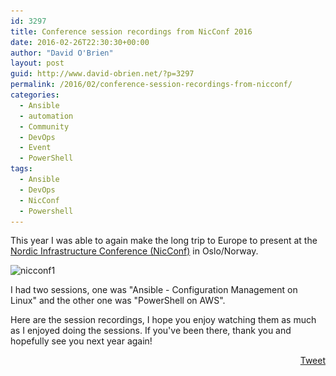 ```yaml
---
id: 3297
title: Conference session recordings from NicConf 2016
date: 2016-02-26T22:30:30+00:00
author: "David O'Brien"
layout: post
guid: http://www.david-obrien.net/?p=3297
permalink: /2016/02/conference-session-recordings-from-nicconf/
categories:
  - Ansible
  - automation
  - Community
  - DevOps
  - Event
  - PowerShell
tags:
  - Ansible
  - DevOps
  - NicConf
  - Powershell
---
```

<p style="text-align: left;">
  This year I was able to again make the long trip to Europe to present at the <a href="http://www.nicconf.com" onclick="_gaq.push(['_trackEvent', 'outbound-article', 'http://www.nicconf.com', 'Nordic Infrastructure Conference (NicConf)']);" >Nordic Infrastructure Conference (NicConf)</a> in Oslo/Norway.
</p>

<p style="text-align: left;">
  <img class="img-responsive aligncenter size-full wp-image-3300" src="/media/2016/02/nicconf1.jpeg" alt="nicconf1" width="3264" height="2448" srcset="/media/2016/02/nicconf1-300x225.jpeg 300w, /media/2016/02/nicconf1-768x576.jpeg 768w, /media/2016/02/nicconf1-1024x768.jpeg 1024w, /media/2016/02/nicconf1.jpeg 3264w" sizes="(max-width: 3264px) 100vw, 3264px" />
</p>

<p style="text-align: left;">
  I had two sessions, one was "Ansible - Configuration Management on Linux" and the other one was "PowerShell on AWS".
</p>

<p style="text-align: left;">
  Here are the session recordings, I hope you enjoy watching them as much as I enjoyed doing the sessions. If you've been there, thank you and hopefully see you next year again!
</p>



  


<div style="float: right; margin-left: 10px;">
  <a href="https://twitter.com/share" onclick="_gaq.push(['_trackEvent', 'outbound-article', 'https://twitter.com/share', 'Tweet']);" class="twitter-share-button" data-hashtags="Ansible,DevOps,NicConf,Powershell" data-count="vertical" data-url="http://www.david-obrien.net/2016/02/conference-session-recordings-from-nicconf/">Tweet</a>
</div>

